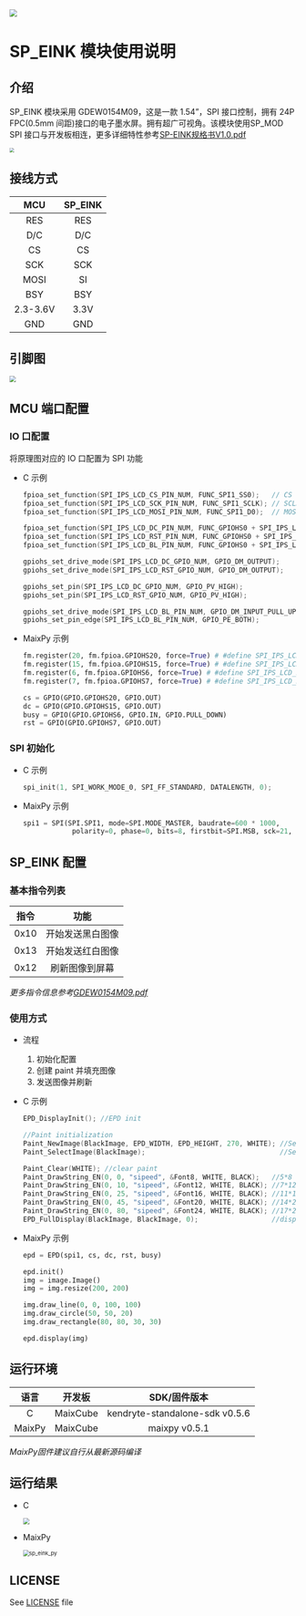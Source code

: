 <img src="img/icon_sipeed2.png" style="zoom:80%;" />

# SP_EINK 模块使用说明

## 介绍

SP_EINK 模块采用 GDEW0154M09，这是一款 1.54”，SPI 接口控制，拥有 24P FPC(0.5mm 间距)接口的电子墨水屏。拥有超广可视角。该模块使用SP_MOD SPI 接口与开发板相连，更多详细特性参考[SP-EINK规格书V1.0.pdf](doc/SP-EINK规格书V1.0.pdf)

<img src="img/sp_eink.png" style="zoom:50%;" >

## 接线方式

|   MCU    | SP_EINK |
| :------: | :-----: |
|   RES    |   RES   |
|   D/C    |   D/C   |
|    CS    |   CS    |
|   SCK    |   SCK   |
|   MOSI   |   SI    |
|   BSY    |   BSY   |
| 2.3-3.6V |  3.3V   |
|   GND    |   GND   |

## 引脚图

<img src="img/sp_eink_back.jpg" style="zoom: 67%;" />

## MCU 端口配置

### IO 口配置

将原理图对应的 IO 口配置为 SPI 功能

* C 示例

  ```c
  fpioa_set_function(SPI_IPS_LCD_CS_PIN_NUM, FUNC_SPI1_SS0);   // CS
  fpioa_set_function(SPI_IPS_LCD_SCK_PIN_NUM, FUNC_SPI1_SCLK); // SCLK
  fpioa_set_function(SPI_IPS_LCD_MOSI_PIN_NUM, FUNC_SPI1_D0);  // MOSI
  
  fpioa_set_function(SPI_IPS_LCD_DC_PIN_NUM, FUNC_GPIOHS0 + SPI_IPS_LCD_DC_GPIO_NUM);   // D2
  fpioa_set_function(SPI_IPS_LCD_RST_PIN_NUM, FUNC_GPIOHS0 + SPI_IPS_LCD_RST_GPIO_NUM); // D3
  fpioa_set_function(SPI_IPS_LCD_BL_PIN_NUM, FUNC_GPIOHS0 + SPI_IPS_LCD_BL_GPIO_NUM);   // D2
  
  gpiohs_set_drive_mode(SPI_IPS_LCD_DC_GPIO_NUM, GPIO_DM_OUTPUT);
  gpiohs_set_drive_mode(SPI_IPS_LCD_RST_GPIO_NUM, GPIO_DM_OUTPUT);
  
  gpiohs_set_pin(SPI_IPS_LCD_DC_GPIO_NUM, GPIO_PV_HIGH);
  gpiohs_set_pin(SPI_IPS_LCD_RST_GPIO_NUM, GPIO_PV_HIGH);
  
  gpiohs_set_drive_mode(SPI_IPS_LCD_BL_PIN_NUM, GPIO_DM_INPUT_PULL_UP);
  gpiohs_set_pin_edge(SPI_IPS_LCD_BL_PIN_NUM, GPIO_PE_BOTH);
  ```

* MaixPy 示例

  ```python
  fm.register(20, fm.fpioa.GPIOHS20, force=True) # #define SPI_IPS_LCD_SS_PIN_NUM 20
  fm.register(15, fm.fpioa.GPIOHS15, force=True) # #define SPI_IPS_LCD_DC_PIN_NUM 15
  fm.register(6, fm.fpioa.GPIOHS6, force=True) # #define SPI_IPS_LCD_BUSY_PIN_NUM 6
  fm.register(7, fm.fpioa.GPIOHS7, force=True) # #define SPI_IPS_LCD_RST_PIN_NUM 7
  
  cs = GPIO(GPIO.GPIOHS20, GPIO.OUT)
  dc = GPIO(GPIO.GPIOHS15, GPIO.OUT)
  busy = GPIO(GPIO.GPIOHS6, GPIO.IN, GPIO.PULL_DOWN)
  rst = GPIO(GPIO.GPIOHS7, GPIO.OUT)
  ```

### SPI 初始化

* C 示例

  ```c
  spi_init(1, SPI_WORK_MODE_0, SPI_FF_STANDARD, DATALENGTH, 0);
  ```

* MaixPy 示例

  ```python
  spi1 = SPI(SPI.SPI1, mode=SPI.MODE_MASTER, baudrate=600 * 1000,
              polarity=0, phase=0, bits=8, firstbit=SPI.MSB, sck=21, mosi=8)
  ```

## SP_EINK 配置

### 基本指令列表

| 指令  |       功能       |
| :---: | :--------------: |
| 0x10  | 开始发送黑白图像 |
| 0x13  | 开始发送红白图像 |
| 0x12  |  刷新图像到屏幕  |

*更多指令信息参考[GDEW0154M09.pdf](doc/GDEW0154M09.pdf)*

### 使用方式

* 流程

  1. 初始化配置
  2. 创建 paint 并填充图像
  3. 发送图像并刷新

* C 示例

  ```c
  EPD_DisplayInit(); //EPD init
  
  //Paint initialization
  Paint_NewImage(BlackImage, EPD_WIDTH, EPD_HEIGHT, 270, WHITE); //Set screen size and display orientation
  Paint_SelectImage(BlackImage);                                 //Set the virtual canvas data storage location
  
  Paint_Clear(WHITE); //clear paint
  Paint_DrawString_EN(0, 0, "sipeed", &Font8, WHITE, BLACK);   //5*8
  Paint_DrawString_EN(0, 10, "sipeed", &Font12, WHITE, BLACK); //7*12
  Paint_DrawString_EN(0, 25, "sipeed", &Font16, WHITE, BLACK); //11*16
  Paint_DrawString_EN(0, 45, "sipeed", &Font20, WHITE, BLACK); //14*20
  Paint_DrawString_EN(0, 80, "sipeed", &Font24, WHITE, BLACK); //17*24
  EPD_FullDisplay(BlackImage, BlackImage, 0);                  //display image
  ```
  
* MaixPy 示例

  ```python
  epd = EPD(spi1, cs, dc, rst, busy)

  epd.init()
  img = image.Image()
  img = img.resize(200, 200)

  img.draw_line(0, 0, 100, 100)
  img.draw_circle(50, 50, 20)
  img.draw_rectangle(80, 80, 30, 30)

  epd.display(img)
  
  ```

## 运行环境

|  语言  |  开发板  |          SDK/固件版本          |
| :----: | :------: | :----------------------------: |
|   C    | MaixCube | kendryte-standalone-sdk v0.5.6 |
| MaixPy | MaixCube |         maixpy v0.5.1          |

*MaixPy固件建议自行从最新源码编译*

## 运行结果

* C

  <img src="img/sp_eink_c.jpg" style="zoom:67%;" />

* MaixPy

  <img src="img/sp_eink_py.jpg" alt="sp_eink_py" style="zoom: 67%;" />

## LICENSE

See [LICENSE](LICENSE.md) file
